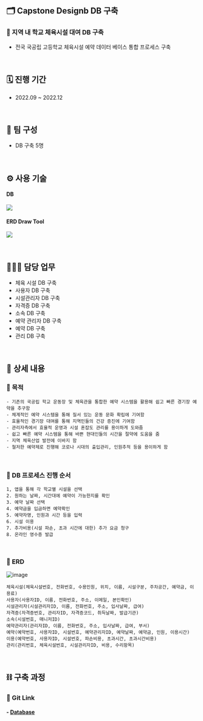 ## 🗂 Capstone Designb DB 구축
### 📌 지역 내 학교 체육시설 대여 DB 구축
- 전국 국공립 고등학교 체육시설 예약 데이터 베이스 통합 프로세스 구축

</br>

## 🗓️ 진행 기간
- 2022.09 ~ 2022.12

</br>

## 👥 팀 구성
- DB 구축 5명

</br>

## ⚙️ 사용 기술
#### DB
<img src="https://img.shields.io/badge/mysql-4479A1?style=for-the-badge&logo=mysql&logoColor=white">  <!--mysql-->

#### ERD Draw Tool
<img src="https://img.shields.io/badge/Drawio-000000?style=for-the-badge&logo=Drawio&logoColor=white"> <!--Drawio-->

</br>

## 🙋🏻‍♂️ 담당 업무
- 체육 시설 DB 구축
- 사용자 DB 구축
- 시설관리자 DB 구축
- 자격증 DB 구축
- 소속 DB 구축
- 예약 관리자 DB 구축
- 예약 DB 구축
- 관리 DB 구축

</br>

## 📝 상세 내용
### 📌 목적
```
- 기존의 국공립 학교 운동장 및 체육관을 통합한 예약 시스템을 활용해 쉽고 빠른 경기장 예약을 추구함 
- 체계적인 예약 시스템을 통해 질서 있는 운동 문화 확립에 기여함 
- 효율적인 경기장 대여를 통해 지역민들의 건강 증진에 기여함 
- 관리자측에서 효율적 운영과 시설 혼잡도 관리를 용이하게 도와줌 
- 쉽고 빠른 예약 시스템을 통해 바쁜 현대인들의 시간을 절약에 도움을 줌 
- 지역 체육산업 발전에 이바지 함 
- 철저한 예약제로 진행해 코로나 시대의 출입관리, 인원추적 등을 용이하게 함
```

</br>

### 📌 DB 프로세스 진행 순서
```
1, 앱을 통해 각 학교별 시설을 선택
2. 원하는 날짜, 시간대에 예약이 가능한지를 확인
3. 예약 날짜 선택
4. 예약금을 입금하면 예약확인
5. 예약자명, 인원과 시간 등을 입력
6. 시설 이용
7. 추가비용(시설 파손, 초과 시간에 대한) 추가 요금 청구
8. 온라인 영수증 발급 
```

</br>

### 📌 ERD
![image](https://user-images.githubusercontent.com/117608997/215844304-72ffa407-267a-48f9-bbe6-a44565b15da6.png)
```
체육시설(체육시설번호, 전화번호, 수용인원, 위치, 이름, 시설구분, 주차공간, 예약금, 이용료)
사용자(사용자ID, 이름, 전화번호, 주소, 이메일, 본인확인)
시설관리자(시설관리자ID, 이름, 전화번호, 주소, 입사날짜, 급여)
자격증(자격증번호, 관리자ID, 자격증코드, 취득날짜, 발급기관)
소속(시설번호, 매니저ID)
예약관리자(관리자ID, 이름, 전화번호, 주소, 입사날짜, 급여, 부서)
예약(예약번호, 사용자ID, 시설번호, 예약관리자ID, 예약날짜, 예약금, 인원, 이용시간)
이용(예약번호, 사용자ID, 시설번호, 파손비용, 초과시간, 초과시간비용)
관리(관리번호, 체육시설번호, 시설관리자ID, 비용, 수리항목)
```

</br>

## ⛓️ 구축 과정
### 🔗 Git Link
#### - [Database](https://github.com/signaturejinn/DB_Capstone_Design/tree/main/Database)
